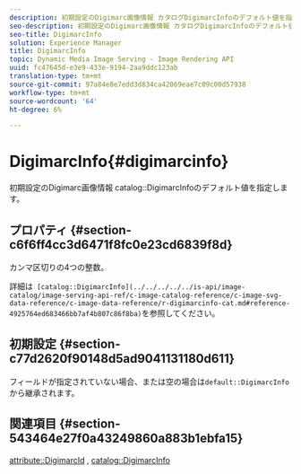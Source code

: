 ```yaml
---
description: 初期設定のDigimarc画像情報 カタログDigimarcInfoのデフォルト値を指定します。
seo-description: 初期設定のDigimarc画像情報 カタログDigimarcInfoのデフォルト値を指定します。
seo-title: DigimarcInfo
solution: Experience Manager
title: DigimarcInfo
topic: Dynamic Media Image Serving - Image Rendering API
uuid: fc47645d-e3e9-433e-9194-2aa9ddc123ab
translation-type: tm+mt
source-git-commit: 97a84e8e7edd3d834ca42069eae7c09c00d57938
workflow-type: tm+mt
source-wordcount: '64'
ht-degree: 6%

---
```



# DigimarcInfo{#digimarcinfo}

初期設定のDigimarc画像情報 catalog::DigimarcInfoのデフォルト値を指定します。

## プロパティ {#section-c6f6ff4cc3d6471f8fc0e23cd6839f8d}

カンマ区切りの4つの整数。

詳細は` [catalog::DigimarcInfo](../../../../../is-api/image-catalog/image-serving-api-ref/c-image-catalog-reference/c-image-svg-data-reference/c-image-data-reference/r-digimarcinfo-cat.md#reference-4925764ed683466bb7af4b807c86f8ba)`を参照してください。

## 初期設定 {#section-c77d2620f90148d5ad9041131180d611}

フィールドが指定されていない場合、または空の場合は`default::DigimarcInfo`から継承されます。

## 関連項目 {#section-543464e27f0a43249860a883b1ebfa15}

[attribute::DigimarcId](../../../../../is-api/image-catalog/image-serving-api-ref/c-image-catalog-reference/c-attributes-reference/r-digimarcid.md#reference-33e3eca7f1874510904e5c8645cecd68) ,  [catalog::DigimarcInfo](../../../../../is-api/image-catalog/image-serving-api-ref/c-image-catalog-reference/c-image-svg-data-reference/c-image-data-reference/r-digimarcinfo-cat.md#reference-4925764ed683466bb7af4b807c86f8ba)
